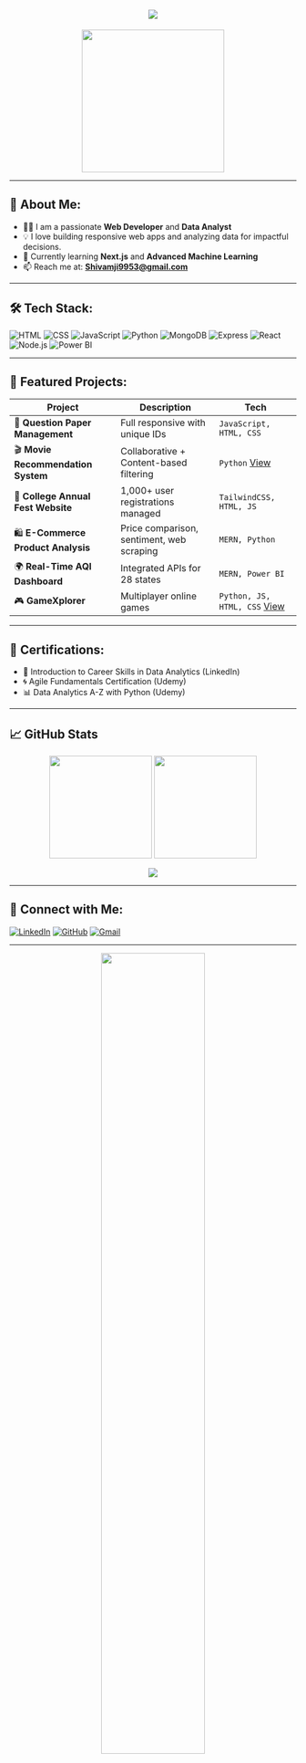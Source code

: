 <h1 align="center">
  <img src="https://readme-typing-svg.herokuapp.com?font=Fira+Code&size=28&pause=1000&center=true&vCenter=true&width=600&lines=Hi+there+%F0%9F%91%8B+I'm+Shivam+Yadav!;Web+Developer+%2B+Data+Analyst;Passionate+about+Tech+%26+Data!" />
</h1>

<p align="center">
  <img src="https://media.giphy.com/media/qgQUggAC3Pfv687qPC/giphy.gif" width="250" />
</p>

---

## 💫 About Me:
- 👨‍💻 I am a passionate **Web Developer** and **Data Analyst**
- 💡 I love building responsive web apps and analyzing data for impactful decisions.
- 🌱 Currently learning **Next.js** and **Advanced Machine Learning**
- 📫 Reach me at: **Shivamji9953@gmail.com**

---

## 🛠️ Tech Stack:
![HTML](https://img.shields.io/badge/HTML5-E34F26?style=flat&logo=html5&logoColor=white)
![CSS](https://img.shields.io/badge/CSS3-1572B6?style=flat&logo=css3&logoColor=white)
![JavaScript](https://img.shields.io/badge/JavaScript-F7DF1E?style=flat&logo=javascript&logoColor=black)
![Python](https://img.shields.io/badge/Python-3776AB?style=flat&logo=python&logoColor=white)
![MongoDB](https://img.shields.io/badge/MongoDB-4EA94B?style=flat&logo=mongodb&logoColor=white)
![Express](https://img.shields.io/badge/Express.js-000000?style=flat&logo=express&logoColor=white)
![React](https://img.shields.io/badge/React-61DAFB?style=flat&logo=react&logoColor=black)
![Node.js](https://img.shields.io/badge/Node.js-339933?style=flat&logo=node.js&logoColor=white)
![Power BI](https://img.shields.io/badge/Power%20BI-F2C811?style=flat&logo=powerbi&logoColor=black)

---

## 🚀 Featured Projects:

| Project | Description | Tech |
|--------|-------------|------|
| 🔐 **Question Paper Management** | Full responsive with unique IDs | `JavaScript, HTML, CSS` |
| 🎬 **Movie Recommendation System** | Collaborative + Content-based filtering | `Python` [View](https://github.com/itshivam96) |
| 🎉 **College Annual Fest Website** | 1,000+ user registrations managed | `TailwindCSS, HTML, JS` |
| 🛍 **E-Commerce Product Analysis** | Price comparison, sentiment, web scraping | `MERN, Python` |
| 🌍 **Real-Time AQI Dashboard** | Integrated APIs for 28 states | `MERN, Power BI` |
| 🎮 **GameXplorer** | Multiplayer online games | `Python, JS, HTML, CSS` [View](https://github.com/itshivam96) |

---

## 📜 Certifications:
- 🧭 Introduction to Career Skills in Data Analytics (LinkedIn)
- 🌀 Agile Fundamentals Certification (Udemy)
- 📊 Data Analytics A-Z with Python (Udemy)

---

## 📈 GitHub Stats

<p align="center">
  <img src="https://github-readme-stats.vercel.app/api?username=itshivam96&show_icons=true&theme=tokyonight" height="180px" />
  <img src="https://github-readme-streak-stats.herokuapp.com?user=itshivam96&theme=tokyonight" height="180px" />
</p>

<p align="center">
  <img src="https://github-readme-activity-graph.cyclic.app/graph?username=itshivam96&theme=tokyo-night&hide_border=true" />
</p>

---

## 🔗 Connect with Me:

[![LinkedIn](https://img.shields.io/badge/LinkedIn-itshivam96-blue?style=for-the-badge&logo=linkedin)](https://linkedin.com/in/itshivam96)
[![GitHub](https://img.shields.io/badge/GitHub-itshivam96-black?style=for-the-badge&logo=github)](https://github.com/itshivam96)
[![Gmail](https://img.shields.io/badge/Gmail-Shivamji9953@gmail.com-red?style=for-the-badge&logo=gmail)](mailto:Shivamji9953@gmail.com)

---

<p align="center">
  <img src="https://raw.githubusercontent.com/rajput2107/rajput2107/master/Assets/Developer.gif" width="60%"/>
</p>

